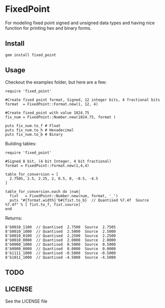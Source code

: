 FixedPoint
============

For modeling fixed point signed and unsigned data types and having nice function for printing hex and binary forms.

Install
-------

    gem install fixed_point

Usage
-----

Checkout the examples folder, but here are a few:
 
    require 'fixed_point'

    #Create fixed point format, Signed, 12 integer bits, 4 fractional bits
    format  = FixedPoint::Format.new(1, 12, 4) 

    #Create fixed_point with value 1024.75
    fix_num = FixedPoint::Number.new(1024.75, format )

    puts fix_num.to_f # Float
    puts fix_num.to_h # Hexadecimal
    puts fix_num.to_b # Binary
    
Building tables:

    require 'fixed_point'
    
    #Signed 8 bit, (4 bit Integer, 4 bit fractional)
    format = FixedPoint::Format.new(1,4,4)

    table_for_conversion = [ 
      2.7505, 2.5, 2.25, 2, 0.5, 0, -0.5, -4.5   
    ]

    table_for_conversion.each do |num|
      fixt   = FixedPoint::Number.new(num, format, '_')
      puts "#{format.width}'b#{fixt.to_b}  // Quantised %7.4f  Source %7.4f" % [ fixt.to_f, fixt.source]
    end

Returns:

    8'b0010_1100  // Quantised  2.7500  Source  2.7505
    8'b0010_1000  // Quantised  2.5000  Source  2.5000
    8'b0010_0100  // Quantised  2.2500  Source  2.2500
    8'b0010_0000  // Quantised  2.0000  Source  2.0000
    8'b0000_1000  // Quantised  0.5000  Source  0.5000
    8'b0000_0000  // Quantised  0.0000  Source  0.0000
    8'b1111_1000  // Quantised -0.5000  Source -0.5000
    8'b1011_1000  // Quantised -4.5000  Source -4.5000




TODO
----


LICENSE
-------

See the LICENSE file
